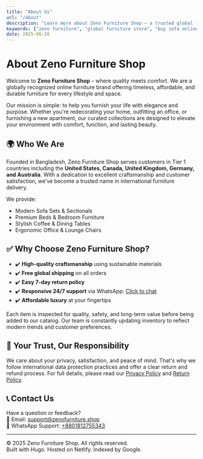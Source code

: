 ```yaml
---
title: "About Us"
url: "/about"
description: "Learn more about Zeno Furniture Shop — a trusted global furniture store offering timeless, high-quality furniture products including sofas, chairs, beds, and tables with fast international shipping."
keywords: ["zeno furniture", "global furniture store", "buy sofa online", "premium furniture USA"]
date: 2025-06-26
---
```


# About Zeno Furniture Shop

Welcome to **Zeno Furniture Shop** – where quality meets comfort. We are a globally recognized online furniture brand offering timeless, affordable, and durable furniture for every lifestyle and space.

Our mission is simple: to help you furnish your life with elegance and purpose. Whether you're redecorating your home, outfitting an office, or furnishing a new apartment, our curated collections are designed to elevate your environment with comfort, function, and lasting beauty.

## 🌍 Who We Are

Founded in Bangladesh, Zeno Furniture Shop serves customers in Tier 1 countries including the **United States, Canada, United Kingdom, Germany, and Australia**. With a dedication to excellent craftsmanship and customer satisfaction, we’ve become a trusted name in international furniture delivery.

We provide:
- Modern Sofa Sets & Sectionals  
- Premium Beds & Bedroom Furniture  
- Stylish Coffee & Dining Tables  
- Ergonomic Office & Lounge Chairs  

## ✅ Why Choose Zeno Furniture Shop?

- ✔️ **High-quality craftsmanship** using sustainable materials  
- ✔️ **Free global shipping** on all orders  
- ✔️ **Easy 7-day return policy**  
- ✔️ **Responsive 24/7 support** via WhatsApp: [Click to chat](https://wa.me/8801812755343)  
- ✔️ **Affordable luxury** at your fingertips  

Each item is inspected for quality, safety, and long-term value before being added to our catalog. Our team is constantly updating inventory to reflect modern trends and customer preferences.

## 🔐 Your Trust, Our Responsibility

We care about your privacy, satisfaction, and peace of mind. That's why we follow international data protection practices and offer a clear return and refund process. For full details, please read our [Privacy Policy](/privacy-policy) and [Return Policy](/return-policy).

## 📞 Contact Us

Have a question or feedback?  
📩 Email: [support@zenofurniture.shop](mailto:support@zenofurniture.shop)  
💬 WhatsApp Support: [+8801812755343](https://wa.me/8801812755343)

---

© 2025 Zeno Furniture Shop. All rights reserved.  
Built with Hugo. Hosted on Netlify. Indexed by Google.
